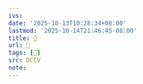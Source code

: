 ```yaml
---
ivs:
date: '2025-10-13T10:28:34+08:00'
lastmod: '2025-10-14T21:46:45-08:00'
title: 􄤞
url: 􄤞
tags: [𥖙]
src: DCCV
note:
---
```

